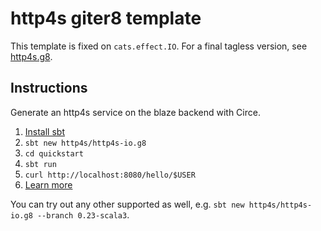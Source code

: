 # http4s giter8 template

This template is fixed on `cats.effect.IO`.  For a final tagless version, see [http4s.g8](https://github.com/http4s/http4s.g8).

## Instructions

Generate an http4s service on the blaze backend with Circe.

1. [Install sbt](https://www.scala-sbt.org/1.x/docs/Setup.html)
2. `sbt new http4s/http4s-io.g8`
3. `cd quickstart`
4. `sbt run`
5. `curl http://localhost:8080/hello/$USER`
6. [Learn more](https://http4s.org/)

You can try out any other supported as well, e.g. `sbt new http4s/http4s-io.g8 --branch 0.23-scala3`.
